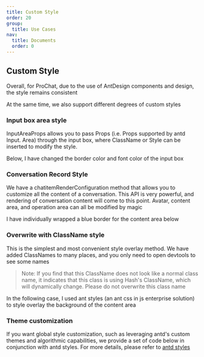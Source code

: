 ```yaml
---
title: Custom Style
order: 20
group:
  title: Use Cases
nav:
  title: Documents
  order: 0
---
```


## Custom Style

Overall, for ProChat, due to the use of AntDesign components and design, the style remains consistent

At the same time, we also support different degrees of custom styles

### Input box area style

InputAreaProps allows you to pass Props (i.e. Props supported by antd Input. Area) through the input box, where ClassName or Style can be inserted to modify the style.

Below, I have changed the border color and font color of the input box

<code src="./demos/styles-inputarea.tsx" ></code>

### Conversation Record Style

We have a chatitemRenderConfiguration method that allows you to customize all the content of a conversation. This API is very powerful, and rendering of conversation content will come to this point. Avatar, content area, and operation area can all be modified by magic

I have individually wrapped a blue border for the content area below

<code src="./demos/styles-chatitem.tsx" ></code>

### Overwrite with ClassName style

This is the simplest and most convenient style overlay method. We have added ClassNames to many places, and you only need to open devtools to see some names

> Note: If you find that this ClassName does not look like a normal class name, it indicates that this class is using Hash's ClassName, which will dynamically change. Please do not overwrite this class name

In the following case, I used ant styles (an ant css in js enterprise solution) to style overlay the background of the content area

<code src="./demos/styles-className.tsx" ></code>

### Theme customization

If you want global style customization, such as leveraging antd's custom themes and algorithmic capabilities, we provide a set of code below in conjunction with antd styles. For more details, please refer to [antd styles](https://ant-design.github.io/antd-style/zh-CN/guide)

<code src="./demos/styles-darkmode.tsx" ></code>
